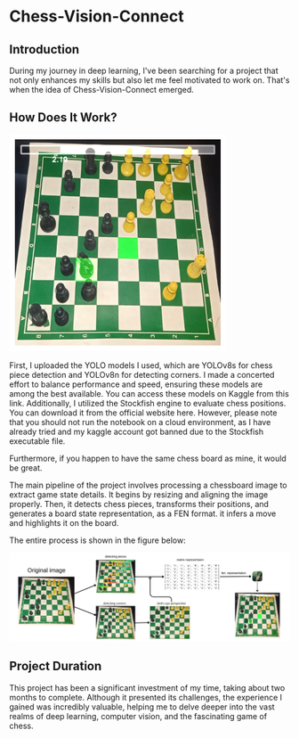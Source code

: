 # Chess-Vision-Connect

## Introduction

During my journey in deep learning, I've been searching for a project that not only enhances my skills but also let me feel motivated to work on. That's when the idea of Chess-Vision-Connect emerged.

## How Does It Work?

![Chess-Vision-Connect Output](https://github.com/mouadenna/Chess-Vision-Connect/blob/main/output.png?raw=true "Chess-Vision-Connect Output")

First, I uploaded the YOLO models I used, which are YOLOv8s for chess piece detection and YOLOv8n for detecting corners. I made a concerted effort to balance performance and speed, ensuring these models are among the best available. You can access these models on Kaggle from this link. Additionally, I utilized the Stockfish engine to evaluate chess positions. You can download it from the official website here. However, please note that you should not run the notebook on a cloud environment, as I have already tried and my kaggle account got banned due to the Stockfish executable file.


Furthermore, if you happen to have the same chess board as mine, it would be great.

The main pipeline of the project involves processing a chessboard image to extract game state details. It begins by resizing and aligning the image properly. Then, it detects chess pieces, transforms their positions, and generates a board state representation, as a FEN format. it infers a move and highlights it on the board.

The entire process is shown in the figure below:

![Full Process](https://github.com/mouadenna/Chess-Vision-Connect/blob/main/full%20process.png)

## Project Duration

This project has been a significant investment of my time, taking about two months to complete. Although it presented its challenges, the experience I gained was incredibly valuable, helping me to delve deeper into the vast realms of deep learning, computer vision, and the fascinating game of chess.

